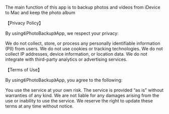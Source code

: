 The main function of this app is to backup photos and videos from iDevice to Mac and keep the photo album

【Privacy Policy】

By using《iPhotoBackup》App, we respect your privacy:

We do not collect, store, or process any personally identifiable information (PII) from users.
We do not use cookies or tracking technologies.
We do not collect IP addresses, device information, or location data.
We do not integrate with third-party analytics or advertising services.


【Terms of Use】

By using《iPhotoBackup》App, you agree to the following:

You use the service at your own risk.
The service is provided “as is” without warranties of any kind.
We are not liable for any damages arising from the use or inability to use the service.
We reserve the right to update these terms at any time without notice.
